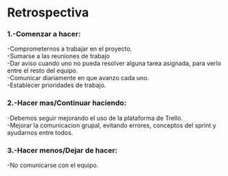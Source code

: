 <h1> Retrospectiva </h1>
<h3> 1.-Comenzar a hacer:</h3>
 -Comprometernos a trabajar en el proyecto.<br>-Sumarse a las reuniones de trabajo<br>-Dar aviso cuando uno no pueda resolver alguna tarea asignada, para verlo entre el resto del equipo.<br>-Comunicar diariamente en que avanzo cada uno.<br>-Establecer prioridades de trabajo.
 
<h3> 2.-Hacer mas/Continuar haciendo:</h3>
 -Debemos seguir mejorando el uso de la plataforma de Trello.<br>-Mejorar la comunicacion grupal, evitando errores, conceptos del sprint y ayudarnos entre todos.

<h3>3.-Hacer menos/Dejar de hacer:</h3>
 -No comunicarse con el equipo.
